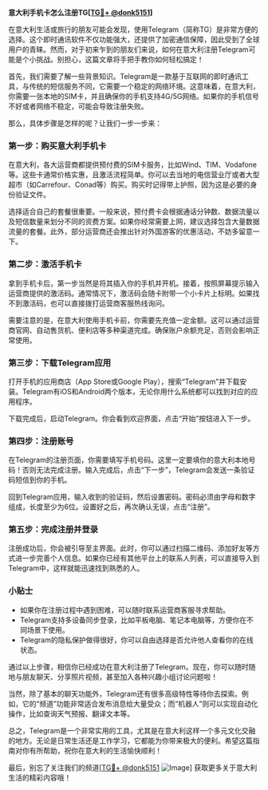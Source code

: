 **意大利手机卡怎么注册TG[[TG💪+ @donk5151](https://t.me/s/donk5151)]**

在意大利生活或旅行的朋友可能会发现，使用Telegram（简称TG）是非常方便的选择。这个即时通讯软件不仅功能强大，还提供了加密通信保障，因此受到了全球用户的青睐。然而，对于初来乍到的朋友们来说，如何在意大利注册Telegram可能是个小挑战。别担心，这篇文章将手把手教你如何轻松搞定！

首先，我们需要了解一些背景知识。Telegram是一款基于互联网的即时通讯工具，与传统的短信服务不同，它需要一个稳定的网络环境。这意味着，在意大利，你需要一张本地的SIM卡，并且确保你的手机支持4G/5G网络。如果你的手机信号不好或者网络不稳定，可能会导致注册失败。

那么，具体步骤是怎样的呢？让我们一步一步来：

### 第一步：购买意大利手机卡

在意大利，各大运营商都提供预付费的SIM卡服务，比如Wind、TIM、Vodafone等。这些卡通常价格实惠，且激活流程简单。你可以去当地的电信营业厅或者大型超市（如Carrefour、Conad等）购买。购买时记得带上护照，因为这是必要的身份验证文件。

选择适合自己的套餐很重要。一般来说，预付费卡会根据通话分钟数、数据流量以及短信数量来划分不同的资费方案。如果你经常需要上网，建议选择包含大量数据流量的套餐。此外，部分运营商还会推出针对外国游客的优惠活动，不妨多留意一下。

### 第二步：激活手机卡

拿到手机卡后，第一步当然是将其插入你的手机并开机。接着，按照屏幕提示输入运营商提供的激活码。通常情况下，激活码会随卡附带一个小卡片上标明。如果找不到激活码，也可以直接拨打运营商客服热线询问。

需要注意的是，在意大利使用手机卡前，你需要先充值一定金额。这可以通过运营商官网、自动售货机、便利店等多种渠道完成。确保账户余额充足，否则会影响正常使用。

### 第三步：下载Telegram应用

打开手机的应用商店（App Store或Google Play），搜索“Telegram”并下载安装。Telegram有iOS和Android两个版本，无论你用什么系统都可以找到对应的应用程序。

下载完成后，启动Telegram。你会看到欢迎界面，点击“开始”按钮进入下一步。

### 第四步：注册账号

在Telegram的注册页面，你需要填写手机号码。这里一定要填你的意大利本地号码！否则无法完成注册。输入完成后，点击“下一步”，Telegram会发送一条验证码短信到你的手机。

回到Telegram应用，输入收到的验证码，然后设置密码。密码必须由字母和数字组成，长度至少为6位。设置好之后，再次确认无误，点击“注册”。

### 第五步：完成注册并登录

注册成功后，你会被引导至主界面。此时，你可以通过扫描二维码、添加好友等方式进一步完善个人信息。如果你已经有其他平台上的联系人列表，可以直接导入到Telegram中，这样就能迅速找到熟悉的人。

### 小贴士

- 如果你在注册过程中遇到困难，可以随时联系运营商客服寻求帮助。
- Telegram支持多设备同步登录，比如平板电脑、笔记本电脑等，方便你在不同场景下使用。
- Telegram的隐私保护做得很好，你可以自由选择是否允许他人查看你的在线状态。

通过以上步骤，相信你已经成功在意大利注册了Telegram。现在，你可以随时随地与朋友聊天、分享照片视频，甚至加入各种兴趣小组讨论问题啦！

当然，除了基本的聊天功能外，Telegram还有很多高级特性等待你去探索。例如，它的“频道”功能非常适合发布消息给大量受众；而“机器人”则可以实现自动化操作，比如查询天气预报、翻译文本等。

总之，Telegram是一个非常实用的工具，尤其是在意大利这样一个多元文化交融的地方。无论是日常生活还是工作学习，它都能为你带来极大的便利。希望这篇指南对你有所帮助，祝你在意大利的生活愉快顺利！

最后，别忘了关注我们的频道[[TG💪+ @donk5151](https://t.me/s/donk5151) ![Image](https://i.postimg.cc/rwNCRYN7/Snipaste-2025-04-30-17-27-05.png)] 获取更多关于意大利生活的精彩内容哦！